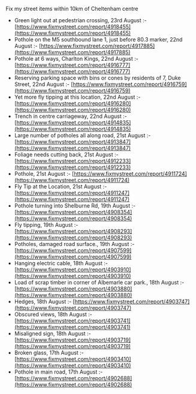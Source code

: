 Fix my street items within 10km of Cheltenham centre

<!-- fix_marker starts -->

- Green light out at pedestrian crossing, 23rd August :- [https://www.fixmystreet.com/report/4918455](https://www.fixmystreet.com/report/4918455)
- Pothole on the M5 southbound lane 1, just before 80.3 marker, 22nd August :- [https://www.fixmystreet.com/report/4917885](https://www.fixmystreet.com/report/4917885)
- Pothole at 6 ways, Charlton Kings, 22nd August :- [https://www.fixmystreet.com/report/4916777](https://www.fixmystreet.com/report/4916777)
- Reserving parking space with bins or cones by residents of 7, Duke Street, 22nd August :- [https://www.fixmystreet.com/report/4916759](https://www.fixmystreet.com/report/4916759)
- Yet more fly tipping at this location, 22nd August :- [https://www.fixmystreet.com/report/4916280](https://www.fixmystreet.com/report/4916280)
- Trench in centre carriageway, 22nd August :- [https://www.fixmystreet.com/report/4914835](https://www.fixmystreet.com/report/4914835)
- Large number of potholes all along road, 21st August :- [https://www.fixmystreet.com/report/4913847](https://www.fixmystreet.com/report/4913847)
- Foliage needs cutting back, 21st August :- [https://www.fixmystreet.com/report/4912233](https://www.fixmystreet.com/report/4912233)
- Pothole, 21st August :- [https://www.fixmystreet.com/report/4911724](https://www.fixmystreet.com/report/4911724)
- Fly Tip at the Location, 21st August :- [https://www.fixmystreet.com/report/4911247](https://www.fixmystreet.com/report/4911247)
- Pothole turning into Shelburne Rd, 19th August :- [https://www.fixmystreet.com/report/4908354](https://www.fixmystreet.com/report/4908354)
- Fly tipping, 19th August :- [https://www.fixmystreet.com/report/4908293](https://www.fixmystreet.com/report/4908293)
- Potholes, damaged road surface., 19th August :- [https://www.fixmystreet.com/report/4907599](https://www.fixmystreet.com/report/4907599)
- Hanging electric cable, 18th August :- [https://www.fixmystreet.com/report/4903910](https://www.fixmystreet.com/report/4903910)
- Load of scrap timber in corner of Albemarle car park., 18th August :- [https://www.fixmystreet.com/report/4903880](https://www.fixmystreet.com/report/4903880)
- Hedges, 18th August :- [https://www.fixmystreet.com/report/4903747](https://www.fixmystreet.com/report/4903747)
- Obscured views, 18th August :- [https://www.fixmystreet.com/report/4903741](https://www.fixmystreet.com/report/4903741)
- Misaligned sign, 18th August :- [https://www.fixmystreet.com/report/4903719](https://www.fixmystreet.com/report/4903719)
- Broken glass, 17th August :- [https://www.fixmystreet.com/report/4903410](https://www.fixmystreet.com/report/4903410)
- Pothole in main road, 17th August :- [https://www.fixmystreet.com/report/4902688](https://www.fixmystreet.com/report/4902688)

<!-- fix_marker ends -->